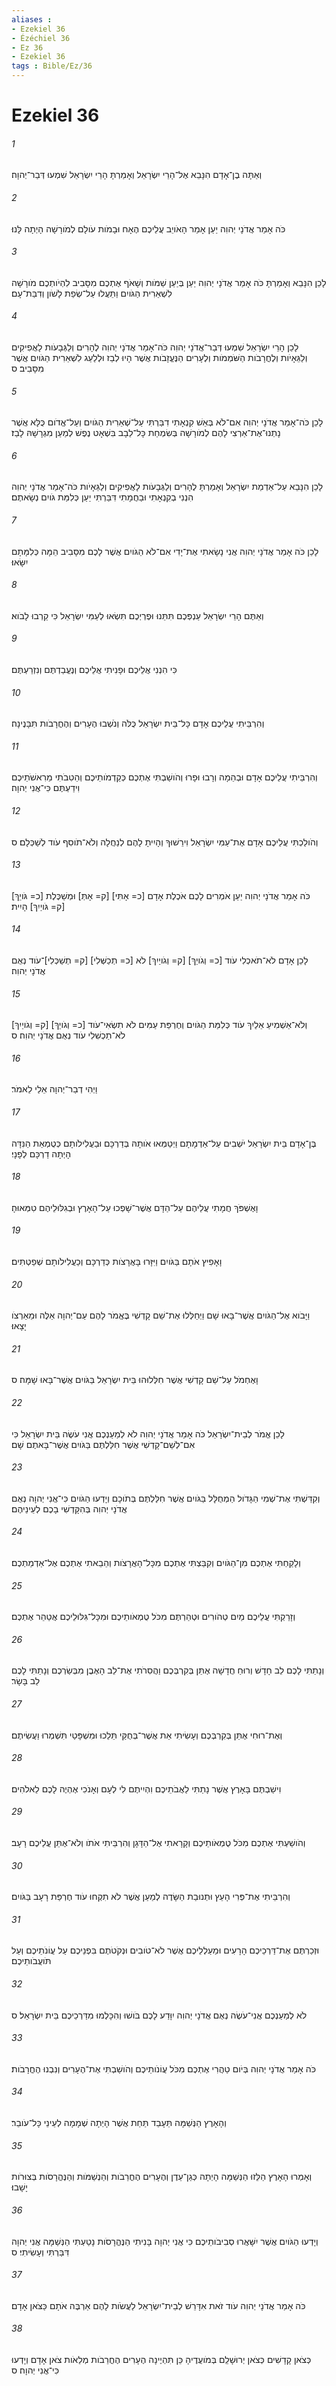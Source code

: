```yaml
---
aliases : 
- Ezekiel 36
- Ézéchiel 36
- Ez 36
- Ezekiel 36
tags : Bible/Ez/36
---
```


# Ezekiel 36

###### 1
וְאַתָּה בֶן־אָדָם הִנָּבֵא אֶל־הָרֵי יִשְׂרָאֵל וְאָמַרְתָּ הָרֵי יִשְׂרָאֵל שִׁמְעוּ דְּבַר־יְהוָה׃
###### 2
כֹּה אָמַר אֲדֹנָי יְהוִה יַעַן אָמַר הָאֹויֵב עֲלֵיכֶם הֶאָח וּבָמֹות עֹולָם לְמֹורָשָׁה הָיְתָה לָּנוּ׃
###### 3
לָכֵן הִנָּבֵא וְאָמַרְתָּ כֹּה אָמַר אֲדֹנָי יְהוִה יַעַן בְּיַעַן שַׁמֹּות וְשָׁאֹף אֶתְכֶם מִסָּבִיב לִהְיֹותְכֶם מֹורָשָׁה לִשְׁאֵרִית הַגֹּויִם וַתֵּעֲלוּ עַל־שְׂפַת לָשֹׁון וְדִבַּת־עָם׃
###### 4
לָכֵן הָרֵי יִשְׂרָאֵל שִׁמְעוּ דְּבַר־אֲדֹנָי יְהוִה כֹּה־אָמַר אֲדֹנָי יְהוִה לֶהָרִים וְלַגְּבָעֹות לָאֲפִיקִים וְלַגֵּאָיֹות וְלֶחֳרָבֹות הַשֹּׁמְמֹות וְלֶעָרִים הַנֶּעֱזָבֹות אֲשֶׁר הָיוּ לְבַז וּלְלַעַג לִשְׁאֵרִית הַגֹּויִם אֲשֶׁר מִסָּבִיב׃ ס
###### 5
לָכֵן כֹּה־אָמַר אֲדֹנָי יְהוִה אִם־לֹא בְּאֵשׁ קִנְאָתִי דִבַּרְתִּי עַל־שְׁאֵרִית הַגֹּויִם וְעַל־אֱדֹום כֻּלָּא אֲשֶׁר נָתְנוּ־אֶת־אַרְצִי לָהֶם לְמֹורָשָׁה בְּשִׂמְחַת כָּל־לֵבָב בִּשְׁאָט נֶפֶשׁ לְמַעַן מִגְרָשָׁהּ לָבַז׃
###### 6
לָכֵן הִנָּבֵא עַל־אַדְמַת יִשְׂרָאֵל וְאָמַרְתָּ לֶהָרִים וְלַגְּבָעֹות לָאֲפִיקִים וְלַגֵּאָיֹות כֹּה־אָמַר אֲדֹנָי יְהוִה הִנְנִי בְקִנְאָתִי וּבַחֲמָתִי דִּבַּרְתִּי יַעַן כְּלִמַּת גֹּויִם נְשָׂאתֶם׃
###### 7
לָכֵן כֹּה אָמַר אֲדֹנָי יְהוִה אֲנִי נָשָׂאתִי אֶת־יָדִי אִם־לֹא הַגֹּויִם אֲשֶׁר לָכֶם מִסָּבִיב הֵמָּה כְּלִמָּתָם יִשָּׂאוּ׃
###### 8
וְאַתֶּם הָרֵי יִשְׂרָאֵל עַנְפְּכֶם תִּתֵּנוּ וּפֶרְיְכֶם תִּשְׂאוּ לְעַמִּי יִשְׂרָאֵל כִּי קֵרְבוּ לָבֹוא׃
###### 9
כִּי הִנְנִי אֲלֵיכֶם וּפָנִיתִי אֲלֵיכֶם וְנֶעֱבַדְתֶּם וְנִזְרַעְתֶּם׃
###### 10
וְהִרְבֵּיתִי עֲלֵיכֶם אָדָם כָּל־בֵּית יִשְׂרָאֵל כֻּלֹּה וְנֹשְׁבוּ הֶעָרִים וְהֶחֳרָבֹות תִּבָּנֶינָה׃
###### 11
וְהִרְבֵּיתִי עֲלֵיכֶם אָדָם וּבְהֵמָה וְרָבוּ וּפָרוּ וְהֹושַׁבְתִּי אֶתְכֶם כְּקַדְמֹותֵיכֶם וְהֵטִבֹתִי מֵרִאשֹׁתֵיכֶם וִידַעְתֶּם כִּי־אֲנִי יְהוָה׃
###### 12
וְהֹולַכְתִּי עֲלֵיכֶם אָדָם אֶת־עַמִּי יִשְׂרָאֵל וִירֵשׁוּךָ וְהָיִיתָ לָהֶם לְנַחֲלָה וְלֹא־תֹוסִף עֹוד לְשַׁכְּלָם׃ ס
###### 13
כֹּה אָמַר אֲדֹנָי יְהוִה יַעַן אֹמְרִים לָכֶם אֹכֶלֶת אָדָם [כ= אָתִּי] [ק= אָתְּ] וּמְשַׁכֶּלֶת [כ= גֹּויֵךְ] [ק= גֹּויַיִךְ] הָיִית׃
###### 14
לָכֵן אָדָם לֹא־תֹאכְלִי עֹוד [כ= וְגֹויֵךְ] [ק= וְגֹויַיִךְ] לֹא [כ= תְכַשְּׁלִי] [ק= תְשַׁכְּלִי]־עֹוד נְאֻם אֲדֹנָי יְהוִה׃
###### 15
וְלֹא־אַשְׁמִיעַ אֵלַיִךְ עֹוד כְּלִמַּת הַגֹּויִם וְחֶרְפַּת עַמִּים לֹא תִשְׂאִי־עֹוד [כ= וְגֹויֵךְ] [ק= וְגֹויַיִךְ] לֹא־תַכְשִׁלִי עֹוד נְאֻם אֲדֹנָי יְהוִה׃ ס
###### 16
וַיְהִי דְבַר־יְהוָה אֵלַי לֵאמֹר׃
###### 17
בֶּן־אָדָם בֵּית יִשְׂרָאֵל יֹשְׁבִים עַל־אַדְמָתָם וַיְטַמְּאוּ אֹותָהּ בְּדַרְכָּם וּבַעֲלִילֹותָם כְּטֻמְאַת הַנִּדָּה הָיְתָה דַרְכָּם לְפָנָי׃
###### 18
וָאֶשְׁפֹּךְ חֲמָתִי עֲלֵיהֶם עַל־הַדָּם אֲשֶׁר־שָׁפְכוּ עַל־הָאָרֶץ וּבְגִלּוּלֵיהֶם טִמְּאוּהָ׃
###### 19
וָאָפִיץ אֹתָם בַּגֹּויִם וַיִּזָּרוּ בָּאֲרָצֹות כְּדַרְכָּם וְכַעֲלִילֹותָם שְׁפַטְתִּים׃
###### 20
וַיָּבֹוא אֶל־הַגֹּויִם אֲשֶׁר־בָּאוּ שָׁם וַיְחַלְּלוּ אֶת־שֵׁם קָדְשִׁי בֶּאֱמֹר לָהֶם עַם־יְהוָה אֵלֶּה וּמֵאַרְצֹו יָצָאוּ׃
###### 21
וָאֶחְמֹל עַל־שֵׁם קָדְשִׁי אֲשֶׁר חִלְּלוּהוּ בֵּית יִשְׂרָאֵל בַּגֹּויִם אֲשֶׁר־בָּאוּ שָׁמָּה׃ ס
###### 22
לָכֵן אֱמֹר לְבֵית־יִשְׂרָאֵל כֹּה אָמַר אֲדֹנָי יְהוִה לֹא לְמַעַנְכֶם אֲנִי עֹשֶׂה בֵּית יִשְׂרָאֵל כִּי אִם־לְשֵׁם־קָדְשִׁי אֲשֶׁר חִלַּלְתֶּם בַּגֹּויִם אֲשֶׁר־בָּאתֶם שָׁם׃
###### 23
וְקִדַּשְׁתִּי אֶת־שְׁמִי הַגָּדֹול הַמְחֻלָּל בַּגֹּויִם אֲשֶׁר חִלַּלְתֶּם בְּתֹוכָם וְיָדְעוּ הַגֹּויִם כִּי־אֲנִי יְהוָה נְאֻם אֲדֹנָי יְהוִה בְּהִקָּדְשִׁי בָכֶם לְעֵינֵיהֶם׃
###### 24
וְלָקַחְתִּי אֶתְכֶם מִן־הַגֹּויִם וְקִבַּצְתִּי אֶתְכֶם מִכָּל־הָאֲרָצֹות וְהֵבֵאתִי אֶתְכֶם אֶל־אַדְמַתְכֶם׃
###### 25
וְזָרַקְתִּי עֲלֵיכֶם מַיִם טְהֹורִים וּטְהַרְתֶּם מִכֹּל טֻמְאֹותֵיכֶם וּמִכָּל־גִּלּוּלֵיכֶם אֲטַהֵר אֶתְכֶם׃
###### 26
וְנָתַתִּי לָכֶם לֵב חָדָשׁ וְרוּחַ חֲדָשָׁה אֶתֵּן בְּקִרְבְּכֶם וַהֲסִרֹתִי אֶת־לֵב הָאֶבֶן מִבְּשַׂרְכֶם וְנָתַתִּי לָכֶם לֵב בָּשָׂר׃
###### 27
וְאֶת־רוּחִי אֶתֵּן בְּקִרְבְּכֶם וְעָשִׂיתִי אֵת אֲשֶׁר־בְּחֻקַּי תֵּלֵכוּ וּמִשְׁפָּטַי תִּשְׁמְרוּ וַעֲשִׂיתֶם׃
###### 28
וִישַׁבְתֶּם בָּאָרֶץ אֲשֶׁר נָתַתִּי לַאֲבֹתֵיכֶם וִהְיִיתֶם לִי לְעָם וְאָנֹכִי אֶהְיֶה לָכֶם לֵאלֹהִים׃
###### 29
וְהֹושַׁעְתִּי אֶתְכֶם מִכֹּל טֻמְאֹותֵיכֶם וְקָרָאתִי אֶל־הַדָּגָן וְהִרְבֵּיתִי אֹתֹו וְלֹא־אֶתֵּן עֲלֵיכֶם רָעָב׃
###### 30
וְהִרְבֵּיתִי אֶת־פְּרִי הָעֵץ וּתְנוּבַת הַשָּׂדֶה לְמַעַן אֲשֶׁר לֹא תִקְחוּ עֹוד חֶרְפַּת רָעָב בַּגֹּויִם׃
###### 31
וּזְכַרְתֶּם אֶת־דַּרְכֵיכֶם הָרָעִים וּמַעַלְלֵיכֶם אֲשֶׁר לֹא־טֹובִים וּנְקֹטֹתֶם בִּפְנֵיכֶם עַל עֲוֹנֹתֵיכֶם וְעַל תֹּועֲבֹותֵיכֶם׃
###### 32
לֹא לְמַעַנְכֶם אֲנִי־עֹשֶׂה נְאֻם אֲדֹנָי יְהוִה יִוָּדַע לָכֶם בֹּושׁוּ וְהִכָּלְמוּ מִדַּרְכֵיכֶם בֵּית יִשְׂרָאֵל׃ ס
###### 33
כֹּה אָמַר אֲדֹנָי יְהוִה בְּיֹום טַהֲרִי אֶתְכֶם מִכֹּל עֲוֹנֹותֵיכֶם וְהֹושַׁבְתִּי אֶת־הֶעָרִים וְנִבְנוּ הֶחֳרָבֹות׃
###### 34
וְהָאָרֶץ הַנְּשַׁמָּה תֵּעָבֵד תַּחַת אֲשֶׁר הָיְתָה שְׁמָמָה לְעֵינֵי כָּל־עֹובֵר׃
###### 35
וְאָמְרוּ הָאָרֶץ הַלֵּזוּ הַנְּשַׁמָּה הָיְתָה כְּגַן־עֵדֶן וְהֶעָרִים הֶחֳרֵבֹות וְהַנְשַׁמֹּות וְהַנֶּהֱרָסֹות בְּצוּרֹות יָשָׁבוּ׃
###### 36
וְיָדְעוּ הַגֹּויִם אֲשֶׁר יִשָּׁאֲרוּ סְבִיבֹותֵיכֶם כִּי אֲנִי יְהוָה בָּנִיתִי הַנֶּהֱרָסֹות נָטַעְתִּי הַנְּשַׁמָּה אֲנִי יְהוָה דִּבַּרְתִּי וְעָשִׂיתִי׃ ס
###### 37
כֹּה אָמַר אֲדֹנָי יְהוִה עֹוד זֹאת אִדָּרֵשׁ לְבֵית־יִשְׂרָאֵל לַעֲשֹׂות לָהֶם אַרְבֶּה אֹתָם כַּצֹּאן אָדָם׃
###### 38
כְּצֹאן קָדָשִׁים כְּצֹאן יְרוּשָׁלִַם בְּמֹועֲדֶיהָ כֵּן תִּהְיֶינָה הֶעָרִים הֶחֳרֵבֹות מְלֵאֹות צֹאן אָדָם וְיָדְעוּ כִּי־אֲנִי יְהוָה׃ ס
